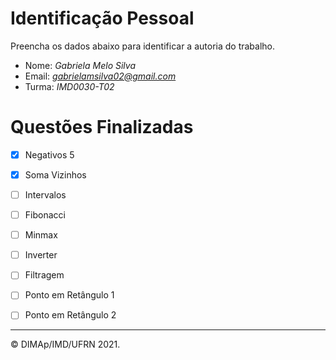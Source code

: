 ﻿# Identificação Pessoal

Preencha os dados abaixo para identificar a autoria do trabalho.

- Nome: *Gabriela Melo Silva*
- Email: *gabrielamsilva02@gmail.com*
- Turma: *IMD0030-T02*

# Questões Finalizadas

- [X] Negativos 5
- [X] Soma Vizinhos
- [ ] Intervalos
- [ ] Fibonacci
- [ ] Minmax
- [ ] Inverter
- [ ] Filtragem
- [ ] Ponto em Retângulo 1
- [ ] Ponto em Retângulo 2


--------
&copy; DIMAp/IMD/UFRN 2021.
